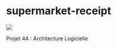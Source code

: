 # supermarket-receipt
![](https://travis-ci.org/Faivrem/supermarket-receipt.svg?branch=master)

Projet 4A : Architecture Logicielle
